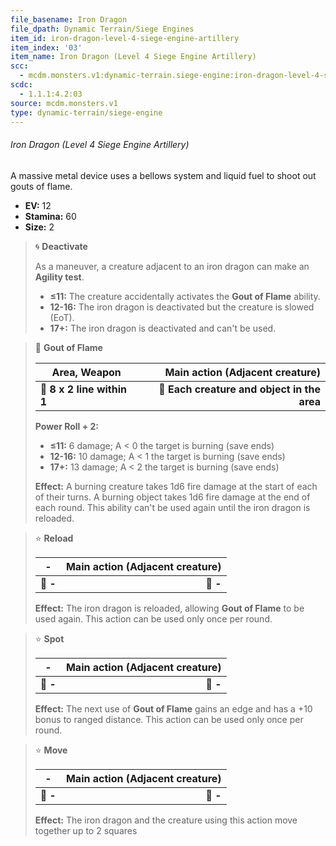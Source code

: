 ```yaml
---
file_basename: Iron Dragon
file_dpath: Dynamic Terrain/Siege Engines
item_id: iron-dragon-level-4-siege-engine-artillery
item_index: '03'
item_name: Iron Dragon (Level 4 Siege Engine Artillery)
scc:
  - mcdm.monsters.v1:dynamic-terrain.siege-engine:iron-dragon-level-4-siege-engine-artillery
scdc:
  - 1.1.1:4.2:03
source: mcdm.monsters.v1
type: dynamic-terrain/siege-engine
---
```


###### Iron Dragon (Level 4 Siege Engine Artillery)

A massive metal device uses a bellows system and liquid fuel to shoot out gouts of flame.

- **EV:** 12
- **Stamina:** 60
- **Size:** 2

> 🌀 **Deactivate**
>
> As a maneuver, a creature adjacent to an iron dragon can make an **Agility test**.
>
> - **≤11:** The creature accidentally activates the **Gout of Flame** ability.
> - **12-16:** The iron dragon is deactivated but the creature is slowed (EoT).
> - **17+:** The iron dragon is deactivated and can't be used.

> 🔳 **Gout of Flame**
>
> | **Area, Weapon**           |         **Main action (Adjacent creature)** |
> | -------------------------- | ------------------------------------------: |
> | **📏 8 x 2 line within 1** | **🎯 Each creature and object in the area** |
>
> **Power Roll + 2:**
>
> - **≤11:** 6 damage; A < 0 the target is burning (save ends)
> - **12-16:** 10 damage; A < 1 the target is burning (save ends)
> - **17+:** 13 damage; A < 2 the target is burning (save ends)
>
> **Effect:** A burning creature takes 1d6 fire damage at the start of each of their turns. A burning object takes 1d6 fire damage at the end of each round. This ability can't be used again until the iron dragon is reloaded.

> ⭐️ **Reload**
>
> | **-**    | **Main action (Adjacent creature)** |
> | -------- | ----------------------------------: |
> | **📏 -** |                            **🎯 -** |
>
> **Effect:** The iron dragon is reloaded, allowing **Gout of Flame** to be used again. This action can be used only once per round.

> ⭐️ **Spot**
>
> | **-**    | **Main action (Adjacent creature)** |
> | -------- | ----------------------------------: |
> | **📏 -** |                            **🎯 -** |
>
> **Effect:** The next use of **Gout of Flame** gains an edge and has a +10 bonus to ranged distance. This action can be used only once per round.

> ⭐️ **Move**
>
> | **-**    | **Main action (Adjacent creature)** |
> | -------- | ----------------------------------: |
> | **📏 -** |                            **🎯 -** |
>
> **Effect:** The iron dragon and the creature using this action move together up to 2 squares
